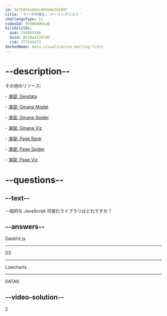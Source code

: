 ```yaml
---
id: 5e7b9f6a0b6c005b0e76f097
title: 'データ可視化: メーリングリスト'
challengeType: 11
videoId: RYdW660KkaQ
bilibiliIds:
  aid: 334465586
  bvid: BV18w411R7dD
  cid: 377545473
dashedName: data-visualization-mailing-lists
---
```


# --description--

その他のリソース:

\- <a href="https://www.youtube.com/watch?v=KfhslNzopxo" target="_blank" rel="noopener noreferrer nofollow">演習: Geodata</a>

\- <a href="https://www.youtube.com/watch?v=wSpl1-7afAk" target="_blank" rel="noopener noreferrer nofollow">演習: Gmane Model</a>

\- <a href="https://www.youtube.com/watch?v=H3w4lOFBUOI" target="_blank" rel="noopener noreferrer nofollow">演習: Gmane Spider</a>

\- <a href="https://www.youtube.com/watch?v=LRqVPMEXByw" target="_blank" rel="noopener noreferrer nofollow">演習: Gmane Viz</a>

\- <a href="https://www.youtube.com/watch?v=yFRAZBkBDBs" target="_blank" rel="noopener noreferrer nofollow">演習: Page Rank</a>

\- <a href="https://www.youtube.com/watch?v=sXedPQ_AnWA" target="_blank" rel="noopener noreferrer nofollow">演習: Page Spider</a>

\- <a href="https://www.youtube.com/watch?v=Fm0hpkxsZoo" target="_blank" rel="noopener noreferrer nofollow">演習: Page Viz</a>

# --questions--

## --text--

一般的な JavaScript 可視化ライブラリはどれですか？

## --answers--

DataViz.js

---

D3

---

Lowcharts

---

DATA6

## --video-solution--

2

